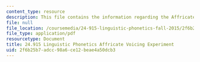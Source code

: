 ```yaml
---
content_type: resource
description: This file contains the information regarding the Affricate Voicing Experiment.
file: null
file_location: /coursemedia/24-915-linguistic-phonetics-fall-2015/2f6b25b7adcc98a6ce12beae4a50dcb3_MIT24_915F15_Assignment6.pdf
file_type: application/pdf
resourcetype: Document
title: 24.915 Linguistic Phonetics Affricate Voicing Experiment
uid: 2f6b25b7-adcc-98a6-ce12-beae4a50dcb3
---
```

